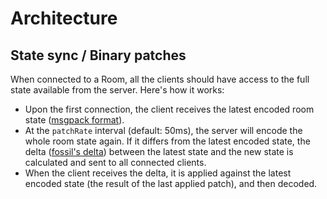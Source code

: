# Architecture


## State sync / Binary patches

When connected to a Room, all the clients should have access to the full state available from the server. Here's how it works:

- Upon the first connection, the client receives the latest encoded room state ([msgpack format](https://en.wikipedia.org/wiki/MessagePack)).
- At the `patchRate` interval (default: 50ms), the server will encode the whole room state again. If it differs from the latest encoded state, the delta ([fossil's delta](http://fossil-scm.org/xfer/doc/trunk/www/delta_format.wiki)) between the latest state and the new state is calculated and sent to all connected clients.
- When the client receives the delta, it is applied against the latest encoded state (the result of the last applied patch), and then decoded.